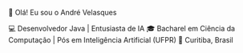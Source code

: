 👋 Olá! Eu sou o André Velasques

💻 Desenvolvedor Java | Entusiasta de IA
🎓 Bacharel em Ciência da Computação | Pós em Inteligência Artificial (UFPR)
📍 Curitiba, Brasil
